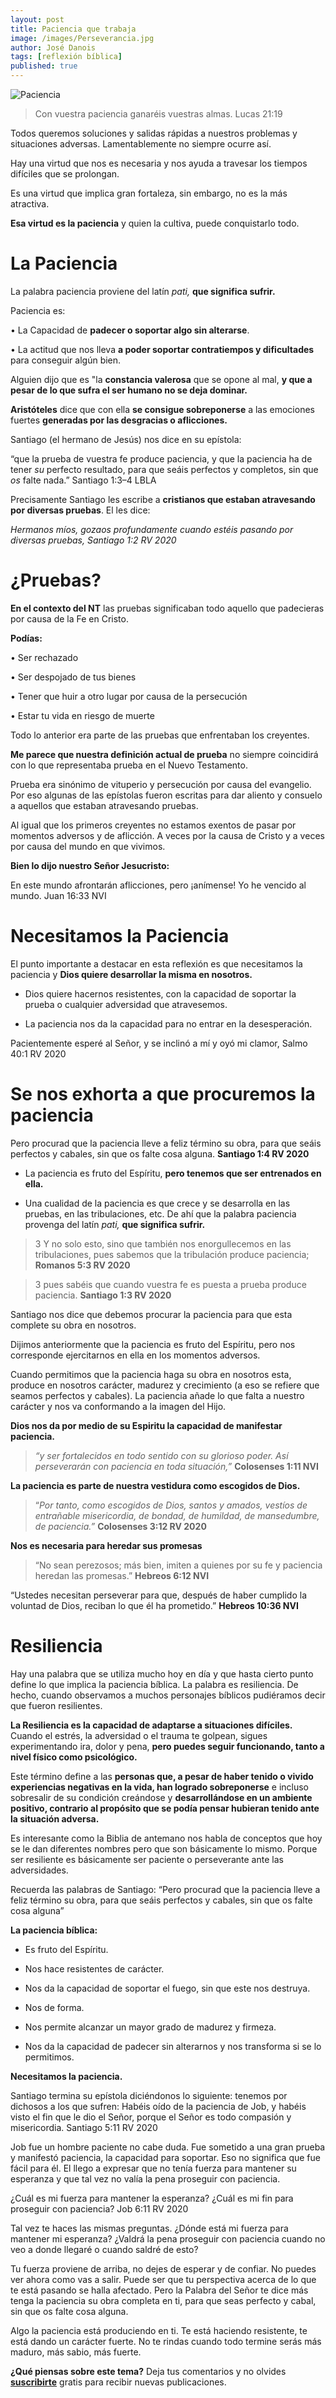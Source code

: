 ```yaml
---
layout: post
title: Paciencia que trabaja
image: /images/Perseverancia.jpg
author: José Danois
tags: [reflexión bíblica] 
published: true
---
```

![Paciencia](/images/Perseverancia.jpg)
>Con vuestra paciencia ganaréis vuestras almas. Lucas 21:19

Todos queremos soluciones y salidas rápidas a nuestros problemas y situaciones adversas. Lamentablemente no siempre ocurre así.

Hay una virtud que nos es necesaria y nos ayuda a travesar los tiempos difíciles que se prolongan.

Es una virtud que implica gran fortaleza, sin embargo, no es la más atractiva.

**Esa virtud es la paciencia** y quien la cultiva, puede conquistarlo todo.

# **La Paciencia**

La palabra paciencia proviene del latín _pati,_ **que significa sufrir.**

Paciencia es:

• La Capacidad de **padecer o soportar algo sin alterarse**.

• La actitud que nos lleva **a poder soportar contratiempos y dificultades** para conseguir algún bien.

Alguien dijo que es "la **constancia valerosa** que se opone al mal, **y que a pesar de lo que sufra el ser humano no se deja dominar.**

**Aristóteles** dice que con ella **se consigue sobreponerse** a las emociones fuertes **generadas por las desgracias o aflicciones.**

Santiago (el hermano de Jesús) nos dice en su epístola:

“que la prueba de vuestra fe produce paciencia, y que la paciencia ha de tener _su_ perfecto resultado, para que seáis perfectos y completos, sin que _os_ falte nada.” Santiago 1:3–4 LBLA

Precisamente Santiago les escribe a **cristianos que estaban atravesando por diversas pruebas**. El les dice:

_Hermanos míos, gozaos profundamente cuando estéis pasando por diversas pruebas, Santiago 1:2 RV 2020_

# **¿Pruebas?**

**En el contexto del NT** las pruebas significaban todo aquello que padecieras por causa de la Fe en Cristo.

**Podías:**

• Ser rechazado

• Ser despojado de tus bienes

• Tener que huir a otro lugar por causa de la persecución

• Estar tu vida en riesgo de muerte

Todo lo anterior era parte de las pruebas que enfrentaban los creyentes.

**Me parece que nuestra definición actual de prueba** no siempre coincidirá con lo que representaba prueba en el Nuevo Testamento.

Prueba era sinónimo de vituperio y persecución por causa del evangelio. Por eso algunas de las epístolas fueron escritas para dar aliento y consuelo a aquellos que estaban atravesando pruebas.

Al igual que los primeros creyentes no estamos exentos de pasar por momentos adversos y de aflicción. A veces por la causa de Cristo y a veces por causa del mundo en que vivimos.

**Bien lo dijo nuestro Señor Jesucristo:**

En este mundo afrontarán aflicciones, pero ¡anímense! Yo he vencido al mundo. Juan 16:33 NVI

# **Necesitamos la Paciencia**

El punto importante a destacar en esta reflexión es que necesitamos la paciencia y **Dios quiere desarrollar la misma en nosotros.**

-   Dios quiere hacernos resistentes, con la capacidad de soportar la prueba o cualquier adversidad que atravesemos.
    
-   La paciencia nos da la capacidad para no entrar en la desesperación.
    

Pacientemente esperé al Señor, y se inclinó a mí y oyó mi clamor, Salmo 40:1 RV 2020

# **Se nos exhorta a que procuremos la paciencia**

Pero procurad que la paciencia lleve a feliz término su obra, para que seáis perfectos y cabales, sin que os falte cosa alguna. **Santiago 1:4 RV 2020**

-   La paciencia es fruto del Espíritu, **pero tenemos que ser entrenados en ella.**
    
-   Una cualidad de la paciencia es que crece y se desarrolla en las pruebas, en las tribulaciones, etc. De ahí que la palabra paciencia provenga del latín _pati,_ **que significa sufrir.**
    

> 3 Y no solo esto, sino que también nos enorgullecemos en las tribulaciones, pues sabemos que la tribulación produce paciencia; **Romanos 5:3 RV 2020**

> 3 pues sabéis que cuando vuestra fe es puesta a prueba produce paciencia. **Santiago 1:3 RV 2020**

Santiago nos dice que debemos procurar la paciencia para que esta complete su obra en nosotros.

Dijimos anteriormente que la paciencia es fruto del Espíritu, pero nos corresponde ejercitarnos en ella en los momentos adversos.

Cuando permitimos que la paciencia haga su obra en nosotros esta, produce en nosotros carácter, madurez y crecimiento (a eso se refiere que seamos perfectos y cabales). La paciencia añade lo que falta a nuestro carácter y nos va conformando a la imagen del Hijo.

**Dios nos da por medio de su Espiritu la capacidad de manifestar paciencia.**

> _“y ser fortalecidos en todo sentido con su glorioso poder. Así perseverarán con paciencia en toda situación,”_  **Colosenses 1:11 NVI**

**La paciencia es parte de nuestra vestidura como escogidos de Dios.**

> “_Por tanto, como escogidos de Dios, santos y amados, vestíos de entrañable misericordia, de bondad, de humildad, de mansedumbre, de paciencia.”_ **Colosenses 3:12 RV 2020**

**Nos es necesaria para heredar sus promesas**

> “No sean perezosos; más bien, imiten a quienes por su fe y paciencia heredan las promesas.” **Hebreos 6:12 NVI**

“Ustedes necesitan perseverar para que, después de haber cumplido la voluntad de Dios, reciban lo que él ha prometido.” **Hebreos 10:36 NVI**

# **Resiliencia**

Hay una palabra que se utiliza mucho hoy en día y que hasta cierto punto define lo que implica la paciencia bíblica. La palabra es resiliencia. De hecho, cuando observamos a muchos personajes bíblicos pudiéramos decir que fueron resilientes.

**La Resiliencia es la capacidad de adaptarse a situaciones difíciles.** Cuando el estrés, la adversidad o el trauma te golpean, sigues experimentando ira, dolor y pena, **pero puedes seguir funcionando, tanto a nivel físico como psicológico.**

Este término define a las **personas que, a pesar de haber tenido o vivido experiencias negativas en la vida, han logrado sobreponerse** e incluso sobresalir de su condición creándose y **desarrollándose en un ambiente positivo, contrario al propósito que se podía pensar hubieran tenido ante la situación adversa.**

Es interesante como la Biblia de antemano nos habla de conceptos que hoy se le dan diferentes nombres pero que son básicamente lo mismo. Porque ser resiliente es básicamente ser paciente o perseverante ante las adversidades.

Recuerda las palabras de Santiago: “Pero procurad que la paciencia lleve a feliz término su obra, para que seáis perfectos y cabales, sin que os falte cosa alguna”

**La paciencia bíblica:**

-   Es fruto del Espíritu.
    
-   Nos hace resistentes de carácter.
    
-   Nos da la capacidad de soportar el fuego, sin que este nos destruya.
    
-   Nos de forma.
    
-   Nos permite alcanzar un mayor grado de madurez y firmeza.
    
-   Nos da la capacidad de padecer sin alterarnos y nos transforma si se lo permitimos.
    

**Necesitamos la paciencia.**

Santiago termina su epístola diciéndonos lo siguiente: tenemos por dichosos a los que sufren: Habéis oído de la paciencia de Job, y habéis visto el fin que le dio el Señor, porque el Señor es todo compasión y misericordia. Santiago 5:11 RV 2020

Job fue un hombre paciente no cabe duda. Fue sometido a una gran prueba y manifestó paciencia, la capacidad para soportar. Eso no significa que fue fácil para él. El llego a expresar que no tenía fuerza para mantener su esperanza y que tal vez no valía la pena proseguir con paciencia.

¿Cuál es mi fuerza para mantener la esperanza? ¿Cuál es mi fin para proseguir con paciencia? Job 6:11 RV 2020

Tal vez te haces las mismas preguntas. ¿Dónde está mi fuerza para mantener mi esperanza? ¿Valdrá la pena proseguir con paciencia cuando no veo a donde llegaré o cuando saldré de esto?

Tu fuerza proviene de arriba, no dejes de esperar y de confiar. No puedes ver ahora como vas a salir. Puede ser que tu perspectiva acerca de lo que te está pasando se halla afectado. Pero la Palabra del Señor te dice más tenga la paciencia su obra completa en ti, para que seas perfecto y cabal, sin que os falte cosa alguna.

Algo la paciencia está produciendo en ti. Te está haciendo resistente, te está dando un carácter fuerte. No te rindas cuando todo termine serás más maduro, más sabio, más fuerte.

**¿Qué piensas sobre este tema?** Deja tus comentarios y no olvides **[suscribirte](https://www.feedio.co/@jdanois)** gratis para recibir nuevas publicaciones.



<!--stackedit_data:
eyJoaXN0b3J5IjpbLTQ4NTA1MjM2XX0=
-->